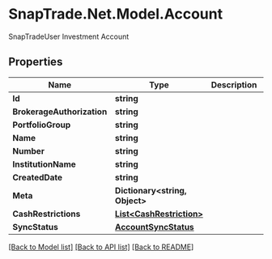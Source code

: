 # SnapTrade.Net.Model.Account
SnapTradeUser Investment Account

## Properties

Name | Type | Description | Notes
------------ | ------------- | ------------- | -------------
**Id** | **string** |  | [optional] 
**BrokerageAuthorization** | **string** |  | [optional] 
**PortfolioGroup** | **string** |  | [optional] 
**Name** | **string** |  | [optional] 
**Number** | **string** |  | [optional] 
**InstitutionName** | **string** |  | [optional] 
**CreatedDate** | **string** |  | [optional] 
**Meta** | **Dictionary&lt;string, Object&gt;** |  | [optional] 
**CashRestrictions** | [**List&lt;CashRestriction&gt;**](CashRestriction.md) |  | [optional] 
**SyncStatus** | [**AccountSyncStatus**](AccountSyncStatus.md) |  | [optional] 

[[Back to Model list]](../README.md#documentation-for-models) [[Back to API list]](../README.md#documentation-for-api-endpoints) [[Back to README]](../README.md)


